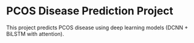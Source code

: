 # PCOS Disease Prediction Project
This project predicts PCOS disease using deep learning models (DCNN + BiLSTM with attention).
